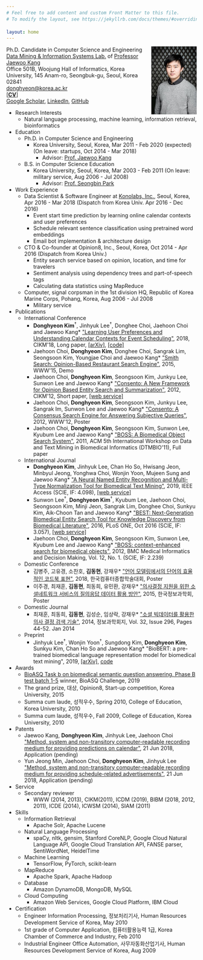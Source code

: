 ```yaml
---
# Feel free to add content and custom Front Matter to this file.
# To modify the layout, see https://jekyllrb.com/docs/themes/#overriding-theme-defaults

layout: home
---
```

Ph.D. Candidate in Computer Science and Engineering <img align="right" width="120" height="180" src="/donghyeon_kim.jpg">
[Data Mining & Information Systems Lab.](https://dmis.korea.ac.kr) of [Professor Jaewoo Kang](https://dmis.korea.ac.kr/jaewoo-kang-p-i)  
Office 501B, Woojung Hall of Informatics, Korea University, 145 Anam-ro, Seongbuk-gu, Seoul, Korea 02841  
[donghyeon@korea.ac.kr](mailto:donghyeon@korea.ac.kr)  
[[__CV__]](/CV.pdf)  
[Google Scholar](https://scholar.google.co.kr/citations?user=xXtpg50AAAAJ&hl=en), [LinkedIn](https://www.linkedin.com/in/donghyeonk/), [GitHub](https://github.com/donghyeonk)
* Research Interests
    * Natural language processing, machine learning, information retrieval, bioinformatics
* Education
    * Ph.D. in Computer Science and Engineering
        * Korea University, Seoul, Korea, Mar 2011 - Feb 2020 (expected) (On leave: startups, Oct 2014 - Mar 2018)
            * Advisor: [Prof. Jaewoo Kang](https://dmis.korea.ac.kr/jaewoo-kang-p-i)
    * B.S. in Computer Science Education
        * Korea University, Seoul, Korea, Mar 2003 - Feb 2011 (On leave: military service, Aug 2006 - Jul 2008)
            * Advisor: [Prof. Seongbin Park](mailto:hyperspace@korea.ac.kr)
* Work Experience
    * Data Scientist & Software Engineer at [Konolabs, Inc.](https://kono.ai), Seoul, Korea, Apr 2016 - Mar 2018 (Dispatch from Korea Univ. Apr 2016 - Dec 2016)
        * Event start time prediction by learning online calendar contexts and user preferences
        * Schedule relevant sentence classification using pretrained word embeddings
        * Email bot implementation & architecture design
    * CTO & Co-founder at Opinion8, Inc., Seoul, Korea, Oct 2014 - Apr 2016 (Dispatch from Korea Univ.)
        * Entity search service based on opinion, location, and time for travelers
        * Sentiment analysis using dependency trees and part-of-speech tags
        * Calculating data statistics using MapReduce
    * Computer, signal corpsman in the 1st division HQ, Republic of Korea Marine Corps, Pohang, Korea, Aug 2006 - Jul 2008
        * Military service
* Publications
    * International Conference
        * **Donghyeon Kim**<sup>†</sup>, Jinhyuk Lee<sup>†</sup>, Donghee Choi, Jaehoon Choi and Jaewoo Kang* ["Learning User Preferences and Understanding Calendar Contexts for Event Scheduling"](https://dl.acm.org/citation.cfm?doid=3269206.3271712), 2018, CIKM'18, Long paper, [[arXiv]](https://arxiv.org/abs/1809.01316), [[code]](https://github.com/dmis-lab/nesa)
        * Jaehoon Choi, **Donghyeon Kim**, Donghee Choi, Sangrak Lim, Seongsoon Kim, Youngjae Choi and Jaewoo Kang* ["Smith Search: Opinion-Based Restaurant Search Engine"](https://dl.acm.org/citation.cfm?id=2742829), 2015, WWW'15, Demo
        * Jaehoon Choi, **Donghyeon Kim**, Seongsoon Kim, Junkyu Lee, Sunwon Lee and Jaewoo Kang* ["Consento: A New Framework for Opinion Based Entity Search and Summarization"](https://dl.acm.org/citation.cfm?id=2398547), 2012, CIKM'12, Short paper, [[web service]](http://consento.korea.ac.kr)
        * Jaehoon Choi, **Donghyeon Kim**, Seongsoon Kim, Junkyu Lee, Sangrak Im, Sunwon Lee and Jaewoo Kang* ["Consento: A Consensus Search Engine for Answering Subjective Queries"](https://dl.acm.org/citation.cfm?id=2188087), 2012, WWW'12, Poster
        * Jaehoon Choi, **Donghyeon Kim**, Seongsoon Kim, Sunwon Lee, Kyubum Lee and Jaewoo Kang* ["BOSS: A Biomedical Object Search System"](https://dl.acm.org/citation.cfm?id=2064702), 2011, ACM 5th International Workshop on Data and Text Mining in Biomedical Informatics (DTMBIO'11), Full paper
    * International Journal
        * **Donghyeon Kim**, Jinhyuk Lee, Chan Ho So, Hwisang Jeon, Minbyul Jeong, Yonghwa Choi, Wonjin Yoon, Mujeen Sung and Jaewoo Kang* ["A Neural Named Entity Recognition and Multi-Type Normalization Tool for Biomedical Text Mining"](https://doi.org/10.1109/ACCESS.2019.2920708), 2019, IEEE Access (SCIE, IF: 4.098), [[web service]](https://bern.korea.ac.kr)
        * Sunwon Lee<sup>†</sup>, **Donghyeon Kim**<sup>†</sup>, Kyubum Lee, Jaehoon Choi, Seongsoon Kim, Minji Jeon, Sangrak Lim, Donghee Choi, Sunkyu Kim, Aik-Choon Tan and Jaewoo Kang* ["BEST: Next-Generation Biomedical Entity Search Tool for Knowledge Discovery from Biomedical Literature"](https://doi.org/10.1371/journal.pone.0164680), 2016, PLoS ONE, Oct 2016 (SCIE, IF: 3.057), [[web service]](http://best.korea.ac.kr)
        * Jaehoon Choi, **Donghyeon Kim**, Seongsoon Kim, Sunwon Lee, Kyubum Lee and Jaewoo Kang* ["BOSS: context-enhanced search for biomedical objects"](https://doi.org/10.1186/1472-6947-12-S1-S7), 2012, BMC Medical Informatics and Decision Making, Vol. 12, No. 1. (SCIE, IF: 2.239)
    * Domestic Conference
        * 김병주, 고유경, 소찬호, **김동현**, 강재우* ["언어 모델링에서의 단어의 효율적인 코드북 표현"](http://www.dbpia.co.kr/journal/articleDetail?nodeId=NODE07502967), 2018, 한국컴퓨터종합학술대회, Poster
        * 이주경, 최재훈, **김동현**, 최동희, 유민환, 강재우* ["의사결정 지원을 위한 소셜네트워크 서비스의 질의응답 데이터 활용 방안"](http://www.dbpia.co.kr/journal/articleDetail?nodeId=NODE06602939), 2015, 한국정보과학회, Poster
    * Domestic Journal
        * 최재훈, 최동희, **김동현**, 김성순, 임상락, 강재우* ["소셜 빅데이터를 활용한 의사 결정 검색 기술"](http://www.dbpia.co.kr/journal/articleDetail?nodeId=NODE02344652), 2014, 정보과학회지, Vol. 32, Issue 296, Pages 44-52. Jan 2014
    * Preprint
        * Jinhyuk Lee<sup>†</sup>, Wonjin Yoon<sup>†</sup>, Sungdong Kim, **Donghyeon Kim**, Sunkyu Kim, Chan Ho So and Jaewoo Kang* "BioBERT: a pre-trained biomedical language representation model for biomedical text mining", 2019, [[arXiv]](https://arxiv.org/abs/1901.08746), [code](https://github.com/dmis-lab/biobert)
* Awards
    * [BioASQ Task b on biomedical semantic question answering, Phase B test batch 1-5](http://participants-area.bioasq.org/results/7b/phaseB/) winner, BioASQ Challenge, 2019
    * The grand prize, 대상, Opinion8, Start-up competition, Korea University, 2015
    * Summa cum laude, 성적우수, Spring 2010, College of Education, Korea University, 2010
    * Summa cum laude, 성적우수, Fall 2009, College of Education, Korea University, 2010
* Patents
    * Jaewoo Kang, **Donghyeon Kim**, Jinhyuk Lee, Jaehoon Choi ["Method, system and non-transitory computer-readable recording medium for providing predictions on calendar"](https://patents.google.com/patent/US20180174108A1/en), 21 Jun 2018, Application (pending)
    * Yun Jeong Min, Jaehoon Choi, **Donghyeon Kim**, Jinhyuk Lee ["Method, system and non-transitory computer-readable recording medium for providing schedule-related advertisements"](https://patents.google.com/patent/US20180174191A1/en), 21 Jun 2018, Application (pending)
* Service
    * Secondary reviewer
        * WWW (2014, 2013), CIKM(2011), ICDM (2019), BIBM (2018, 2012, 2011), ICDE (2014), ICWSM (2014), SIAM (2011)
* Skills
    * Information Retrieval
        * Apache Solr, Apache Lucene
    * Natural Language Processing
        * spaCy, nltk, gensim, Stanford CoreNLP, Google Cloud Natural Language API, Google Cloud Translation API, FANSE parser, SentiWordNet, HeidelTime
    * Machine Learning
        * TensorFlow, PyTorch, scikit-learn
    * MapReduce
        * Apache Spark, Apache Hadoop
    * Database
        * Amazon DynamoDB, MongoDB, MySQL
    * Cloud Computing
        * Amazon Web Services, Google Cloud Platform, IBM Cloud
* Certification
    * Engineer Information Processing, 정보처리기사, Human Resources Development Service of Korea, May 2010
    * 1st grade of Computer Application, 컴퓨터활용능력 1급, Korea Chamber of Commerce and Industry, Feb 2010
    * Industrial Engineer Office Automation, 사무자동화산업기사, Human Resources Development Service of Korea, Aug 2009
